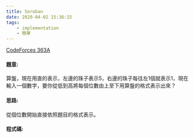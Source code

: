 ```yaml
---
title: Soroban
date: 2020-04-02 15:36:15
tags:
    - implementation
    - 簡單
---
```

[CodeForces 363A](https://codeforces.com/problemset/problem/363/A)
<!-- more -->

#### 題意:
算盤，現在用直的表示，左邊的珠子表示5，右邊的珠子每往左1個就表示1，現在輸入一個數字，要你從低到高將每個位數由上至下用算盤的格式表示出來？

#### 思路:
從個位數開始直接依照題目的格式表示。

#### 程式碼:
<script src="https://gist.github.com/Daviswww/0a787760d3ba4f0dfb1d8706b0a6b5b3.js"></script>